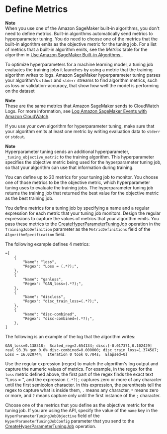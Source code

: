 # Define Metrics<a name="automatic-model-tuning-define-metrics"></a>

**Note**  
When you use one of the Amazon SageMaker built\-in algorithms, you don't need to define metrics\. Built\-in algorithms automatically send metrics to hyperparameter tuning\. You do need to choose one of the metrics that the built\-in algorithm emits as the objective metric for the tuning job\. For a list of metrics that a built\-in algorithm emits, see the *Metrics* table for the algorithm in [Use Amazon SageMaker Built\-in Algorithms ](algos.md)\.

To optimize hyperparameters for a machine learning model, a tuning job evaluates the training jobs it launches by using a metric that the training algorithm writes to logs\. Amazon SageMaker hyperparameter tuning parses your algorithm’s `stdout` and `stderr` streams to find algorithm metrics, such as loss or validation\-accuracy, that show how well the model is performing on the dataset 

**Note**  
These are the same metrics that Amazon SageMaker sends to CloudWatch Logs\. For more information, see [Log Amazon SageMaker Events with Amazon CloudWatch](logging-cloudwatch.md)\.

If you use your own algorithm for hyperparameter tuning, make sure that your algorithm emits at least one metric by writing evaluation data to `stderr` or `stdout`\.

**Note**  
Hyperparameter tuning sends an additional hyperparameter, `_tuning_objective_metric` to the training algorithm\. This hyperparameter specifies the objective metric being used for the hyperparameter tuning job, so that your algorithm can use that information during training\.

You can define up to 20 metrics for your tuning job to monitor\. You choose one of those metrics to be the objective metric, which hyperparameter tuning uses to evaluate the training jobs\. The hyperparameter tuning job returns the training job that returned the best value for the objective metric as the best training job\.

You define metrics for a tuning job by specifying a name and a regular expression for each metric that your tuning job monitors\. Design the regular expressions to capture the values of metrics that your algorithm emits\. You pass these metrics to the [CreateHyperParameterTuningJob](API_CreateHyperParameterTuningJob.md) operation in the `TrainingJobDefinition` parameter as the `MetricDefinitions` field of the `AlgorithmSpecification` field\.

The following example defines 4 metrics:

```
=[
    {
        "Name": "loss",
        "Regex": "Loss = (.*?);",
    },
    {
        "Name": "ganloss",
        "Regex": "GAN_loss=(.*?);",
    },    
    {
        "Name": "discloss",
        "Regex": "disc_train_loss=(.*?);",
    },    
    {
        "Name": "disc-combined",
        "Regex": "disc-combined=(.*?);",
    },    
]
```

The following is an example of the log that the algorithm writes:

```
GAN_loss=0.138318;  Scaled_reg=2.654134; disc:[-0.017371,0.102429] real 93.3% gen 0.0% disc-combined=0.000000; disc_train_loss=1.374587;  Loss = 16.020744;  Iteration 0 took 0.704s;  Elapsed=0s
```

Use the regular expression \(regex\) to match the algorithm's log output and capture the numeric values of metrics\. For example, in the regex for the `loss` metric defined above, the first part of the regex finds the exact text "Loss = ", and the expression `(.*?);` captures zero or more of any character until the first semicolon character\. In this expression, the parenthesis tell the regex to capture what is inside them, `.` means any character, `*` means zero or more, and `?` means capture only until the first instance of the `;` character\.

Choose one of the metrics that you define as the objective metric for the tuning job\. If you are using the API, specify the value of the `name` key in the `HyperParameterTuningJobObjective` field of the `HyperParameterTuningJobConfig` parameter that you send to the [CreateHyperParameterTuningJob](API_CreateHyperParameterTuningJob.md) operation\.